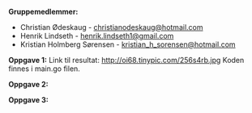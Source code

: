 **Gruppemedlemmer:** 

- Christian Ødeskaug - christianodeskaug@hotmail.com
- Henrik Lindseth - henrik.lindseth1@gmail.com
- Kristian Holmberg Sørensen - kristian_h_sorensen@hotmail.com





**Oppgave 1:** 
Link til resultat: http://oi68.tinypic.com/256s4rb.jpg
Koden finnes i main.go filen.

**Oppgave 2:**

**Oppgave 3:**
